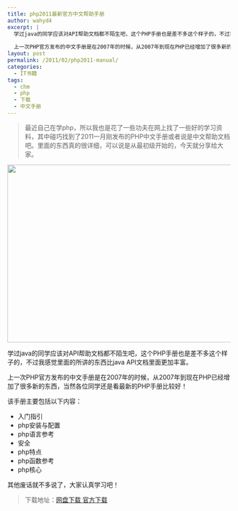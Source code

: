 ```yaml
---
title: php2011最新官方中文帮助手册
author: wahyd4
excerpt: |
  学过java的同学应该对API帮助文档都不陌生吧，这个PHP手册也是差不多这个样子的，不过我感觉里面的所讲的东西比java API文档里面更加丰富。
  
  上一次PHP官方发布的中文手册是在2007年的时候，从2007年到现在PHP已经增加了很多新的东西，当然各位同学还是看最新的PHP手册比较好！
layout: post
permalink: /2011/02/php2011-manual/
categories:
  - IT书籍
tags:
  - chm
  - php
  - 下载
  - 中文手册
---
```

> 最近自己在学php，所以我也是花了一些功夫在网上找了一些好的学习资料，其中碰巧找到了2011一月刚发布的PHP中文手册或者说是中文帮助文档吧。里面的东西真的很详细，可以说是从最初级开始的，今天就分享给大家。

[<img class="aligncenter size-full wp-image-1417" title="2-7-1_conew1" src="/images/2011/02/2-7-1_conew1.jpg" alt="" width="600" height="400" />][1]

学过java的同学应该对API帮助文档都不陌生吧，这个PHP手册也是差不多这个样子的，不过我感觉里面的所讲的东西比java API文档里面更加丰富。

上一次PHP官方发布的中文手册是在2007年的时候，从2007年到现在PHP已经增加了很多新的东西，当然各位同学还是看最新的PHP手册比较好！

该手册主要包括以下内容：

*   入门指引
*   php安装与配置
*   php语言参考
*   安全
*   php特点
*   php函数参考
*   php核心

其他废话就不多说了，大家认真学习吧！

> 下载地址：<a href="http://u.115.com/file/f17c964757" target="_blank">网盘下载 </a> <a href="http://cn2.php.net/get/php_manual_zh.chm/from/a/mirror" target="_blank">官方下载</a>

 [1]: /images/2011/02/2-7-1_conew1.jpg